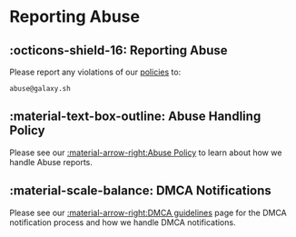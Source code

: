 # Reporting Abuse

## :octicons-shield-16: Reporting Abuse
Please report any violations of our [policies](../policies/about.md) to:
```
abuse@galaxy.sh
```

## :material-text-box-outline: Abuse Handling Policy
Please see our [:material-arrow-right:Abuse Policy](../policies/abuse.md) to learn about how we handle Abuse reports.

## :material-scale-balance: DMCA Notifications
Please see our [:material-arrow-right:DMCA guidelines](../policies/dmca.md) page for the DMCA notification process and how we handle DMCA notifications.
